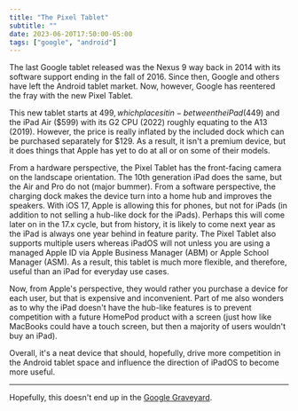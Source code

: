 ```yaml
---
title: "The Pixel Tablet"
subtitle: ""
date: 2023-06-20T17:50:00-05:00
tags: ["google", "android"]
---
```


The last Google tablet released was the Nexus 9 way back in 2014 with its software support ending in the fall of 2016. Since then, Google and others have left the Android tablet market. Now, however, Google has reentered the fray with the new Pixel Tablet. 

This new tablet starts at $499, which places it in-between the iPad ($449) and the iPad Air ($599) with its G2 CPU (2022) roughly equating to the A13 (2019). However, the price is really inflated by the included dock which can be purchased separately for $129. As a result, it isn't a premium device, but it does things that Apple has yet to do at all or on some of their models.

From a hardware perspective, the Pixel Tablet has the front-facing camera on the landscape orientation. The 10th generation iPad does the same, but the Air and Pro do not (major bummer). From a software perspective, the charging dock makes the device turn into a home hub and improves the speakers. With iOS 17, Apple is allowing this for phones, but not for iPads (in addition to not selling a hub-like dock for the iPads). Perhaps this will come later on in the 17.x cycle, but from history, it is likely to come next year as the iPad is always one year behind in feature parity. The Pixel Tablet also supports multiple users whereas iPadOS will not unless you are using a managed Apple ID via Apple Business Manager (ABM) or Apple School Manager (ASM). As a result, this tablet is much more flexible, and therefore, useful than an iPad for everyday use cases. 

Now, from Apple's perspective, they would rather you purchase a device for each user, but that is expensive and inconvenient. Part of me also wonders as to why the iPad doesn't have the hub-like features is to prevent competition with a future HomePod product with a screen (just how like MacBooks could have a touch screen, but then a majority of users wouldn't buy an iPad). 

Overall, it's a neat device that should, hopefully, drive more competition in the Android tablet space and influence the direction of iPadOS to become more useful.

---

Hopefully, this doesn't end up in the [Google Graveyard](https://killedbygoogle.com/).
